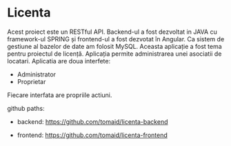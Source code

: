 # Licenta

Acest proiect este un RESTful API. Backend-ul a fost dezvoltat in JAVA cu framework-ul SPRING și
frontend-ul a fost dezvotat în Angular. Ca sistem de gestiune al bazelor de date am folosit MySQL.
Aceasta aplicație a fost tema pentru proiectul de licență. Aplicația permite administrarea unei
asociatii de locatari. Aplicatia are doua interfete:
- Administrator
- Proprietar

Fiecare interfata are propriile actiuni.

github paths:

- backend: https://github.com/tomaid/licenta-backend

- frontend: https://github.com/tomaid/licenta-frontend
